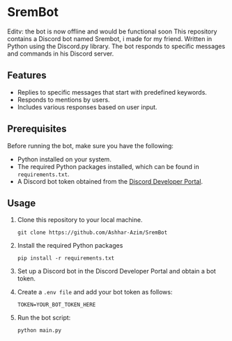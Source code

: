 # SremBot 
Editv: the bot is now offline and would be functional soon
This repository contains a Discord bot named Srembot, i made for my friend. Written in Python using the Discord.py library. The bot responds to specific messages and commands in his Discord server.

## Features

- Replies to specific messages that start with predefined keywords.
- Responds to mentions by users.
- Includes various responses based on user input.

## Prerequisites

Before running the bot, make sure you have the following:

- Python installed on your system.
- The required Python packages installed, which can be found in `requirements.txt`.
- A Discord bot token obtained from the [Discord Developer Portal](https://discord.com/developers/applications).

## Usage

1. Clone this repository to your local machine.

     `git clone https://github.com/Ashhar-Azim/SremBot`

2. Install the required Python packages

     `pip install -r requirements.txt`

3. Set up a Discord bot in the Discord Developer Portal and obtain a bot token.

4. Create a `.env file` and add your bot token as follows:

     `TOKEN=YOUR_BOT_TOKEN_HERE` 

5. Run the bot script:

     `python main.py`

